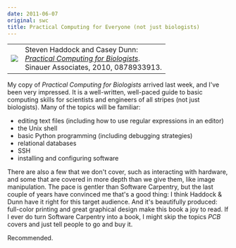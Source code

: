 ```yaml
---
date: 2011-06-07
original: swc
title: Practical Computing for Everyone (not just biologists)
---
```

<table class="centered">
<tbody>
<tr>
<td><a href="http://practicalcomputing.org/"><img src="@root/files/2011/06/pcb.png" class="centered"></a></td>
<td valign="top">Steven Haddock and Casey Dunn:<br />
<a href="http://www.amazon.com/gp/product/0878933913"><em>Practical Computing for Biologists</em></a>.<br />
Sinauer Associates, 2010, 0878933913.</td>
</tr>
</tbody>
</table>
<p>My copy of <em>Practical Computing for Biologists</em> arrived last week, and I've been very impressed.  It is a well-written, well-paced guide to basic computing skills for scientists and engineers of all stripes (not just biologists).  Many of the topics will be familiar:</p>
<ul>
<li>editing text files (including how to use regular expressions in an editor)</li>
<li>the Unix shell</li>
<li>basic Python programming (including debugging strategies)</li>
<li>relational databases</li>
<li>SSH</li>
<li>installing and configuring software</li>
</ul>
<p>There are also a few that we don't cover, such as interacting with hardware, and some that are covered in more depth than we give them, like image manipulation.  The pace is gentler than Software Carpentry, but the last couple of years have convinced me that's a good thing: I think Haddock &amp; Dunn have it right for this target audience. And it's beautifully produced: full-color printing and great graphical design make this book a joy to read.  If I ever do turn Software Carpentry into a book, I might skip the topics <em>PCB</em> covers and just tell people to go and buy it.</p>
<p>Recommended.</p>
